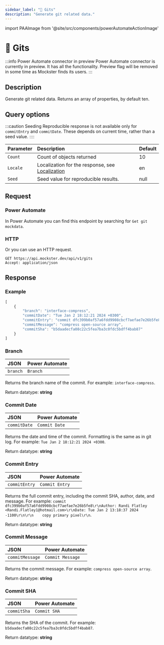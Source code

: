 ```yaml
---
sidebar_label: "📁 Gits"
description: "Generate git related data."
---
```


import PAAImage from '@site/src/components/powerAutomateActionImage'

# 📁 Gits

:::info Power Automate connector in preview
Power Automate connector is currently in preview. It has all the functionality. Preview flag will be removed in some time as Mockster finds its users.
:::

## Description

Generate git related data. Returns an array of properties, by default ten. 

## Query options

:::caution Seeding
Reproducible response is not available only for `commitEntry` and `commitDate`. These depends on current time, rather than a seed value.
::::

|Parameter|Description|Default|
|---------|:---------|---------|
|`Count`| Count of objects returned | 10 |
|`Locale`| Localization for the response, see [Localization](./../localization) | en |
|`Seed` | Seed value for reproducible results. | null |

## Request

### Power Automate

In Power Automate you can find this endpoint by searching for `Get git mockdata`.

<PAAImage src="/img/gits-action.jpg" alt="Get git mockdata action" />

### HTTP

Or you can use an HTTP request.

```http title="HTTP"
GET https://api.mockster.dev/api/v1/gits
Accept: application/json  
```

## Response 

### Example 

```jsx title="JSON"
[
    {
        "branch": "interface-compress",
        "commitDate": "Tue Jan 2 18:12:21 2024 +0300",
        "commitEntry": "commit dfc399b0af57a6fdd9908cbcf7aefae7e26b5fe8\r\nAuthor: Randi Flatley <Randi.Flatley1@hotmail.com>\r\nDate: Tue Jan 2 13:18:37 2024 -1100\r\n\r\n    copy primary pixel\r\n",
        "commitMessage": "compress open-source array",
        "commitSha": "b5daadecfa08c22c5fea7ba3c0fdc5bdff4bab87"
    }
]
```

### Branch

|JSON|Power Automate|
|:---------|:---------|
`branch`|`Branch`

Returns the branch name of the commit. For example: `interface-compress`.

Return datatype: **string**

### Commit Date

|JSON|Power Automate|
|:---------|:---------|
`commitDate`|`Commit Date`

Returns the date and time of the commit. Formatting is the same as in git log. For example: `Tue Jan 2 18:12:21 2024 +0300`.

Return datatype: **string**

### Commit Entry

|JSON|Power Automate|
|:---------|:---------|
`commitEntry`|`Commit Entry`

Returns the full commit entry, including the commit SHA, author, date, and message. For example: `commit dfc399b0af57a6fdd9908cbcf7aefae7e26b5fe8\r\nAuthor: Randi Flatley <Randi.Flatley1@hotmail.com>\r\nDate: Tue Jan 2 13:18:37 2024 -1100\r\n\r\n    copy primary pixel\r\n`.

Return datatype: **string**

### Commit Message

|JSON|Power Automate|
|:---------|:---------|
`commitMessage`|`Commit Message`

Returns the commit message. For example: `compress open-source array`.

Return datatype: **string**

### Commit SHA

|JSON|Power Automate|
|:---------|:---------|
`commitSha`|`Commit SHA`

Returns the SHA of the commit. For example: `b5daadecfa08c22c5fea7ba3c0fdc5bdff4bab87`.

Return datatype: **string**